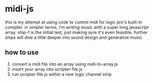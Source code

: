 # midi-js
this is my attempt at using code to control midi for logic pro's built-in compiler. in simpler terms, i'm writing music with a super long javascript array. ship-1 is the initial test, just making sure it's even feasible. further ships will dive a little deeper into sound design and generative music.
## how to use
1. convert a midi file into an array using midi-to-array.js
2. insert your array into scripter-file.js
3. run scripter-file.js within a new logic channel strip
